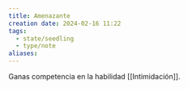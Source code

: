 ```yaml
---
title: Amenazante
creation date: 2024-02-16 11:22
tags:
  - state/seedling
  - type/note
aliases:
---
```

Ganas competencia en la habilidad [[Intimidación]].
